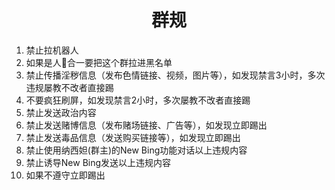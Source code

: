 <div align="center">

# 群规

</div>

1. 禁止拉机器人
2. 如果是人🐔合一要把这个群拉进黑名单
3. 禁止传播淫秽信息（发布色情链接、视频，图片等），如发现禁言3小时，多次违规屡教不改者直接踢
4. 不要疯狂刷屏，如发现禁言2小时，多次屡教不改者直接踢
5. 禁止发送政治内容
6. 禁止发送赌博信息（发布赌场链接、广告等），如发现立即踢出
7. 禁止发送毒品信息（发送购买链接等），如发现立即踢出
8. 禁止使用纳西妲(群主)的New Bing功能对话以上违规内容
9. 禁止诱导New Bing发送以上违规内容
10. 如果不遵守立即踢出